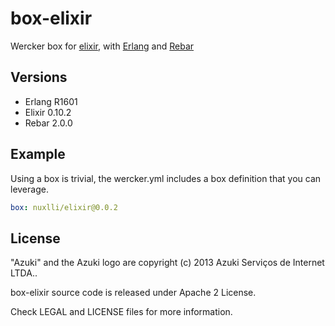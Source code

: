 box-elixir
==========

Wercker box for [elixir](https://github.com/elixir-lang), with [Erlang](www.erlang.org) and [Rebar](https://github.com/basho/rebar)

## Versions

* Erlang R1601
* Elixir 0.10.2
* Rebar 2.0.0

## Example

Using a box is trivial, the wercker.yml includes a box definition that you can leverage.

```yaml
box: nuxlli/elixir@0.0.2
```

## License

"Azuki" and the Azuki logo are copyright (c) 2013 Azuki Serviços de Internet LTDA..

box-elixir source code is released under Apache 2 License.

Check LEGAL and LICENSE files for more information.
